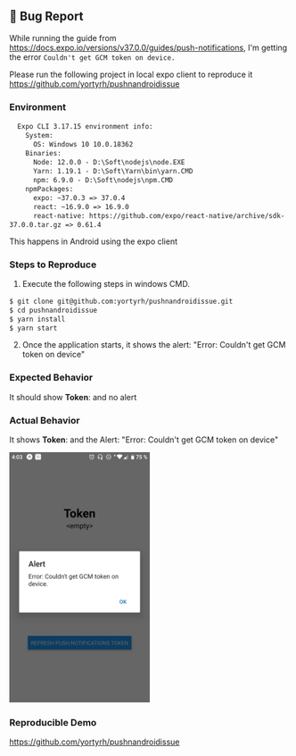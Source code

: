 ## 🐛 Bug Report
While running the guide from https://docs.expo.io/versions/v37.0.0/guides/push-notifications,
I'm getting the error `Couldn't get GCM token on device.`

Please run the following project in local expo client to reproduce it
https://github.com/yortyrh/pushnandroidissue

### Environment

```
  Expo CLI 3.17.15 environment info:
    System:
      OS: Windows 10 10.0.18362
    Binaries:
      Node: 12.0.0 - D:\Soft\nodejs\node.EXE
      Yarn: 1.19.1 - D:\Soft\Yarn\bin\yarn.CMD
      npm: 6.9.0 - D:\Soft\nodejs\npm.CMD
    npmPackages:
      expo: ~37.0.3 => 37.0.4
      react: ~16.9.0 => 16.9.0
      react-native: https://github.com/expo/react-native/archive/sdk-37.0.0.tar.gz => 0.61.4
```

This happens in Android using the expo client

### Steps to Reproduce
1) Execute the following steps in windows CMD.
```
$ git clone git@github.com:yortyrh/pushnandroidissue.git
$ cd pushnandroidissue
$ yarn install
$ yarn start
```

2) Once the application starts, it shows the alert: "Error: Couldn't get GCM token on device"

### Expected Behavior
It should show **Token**: <the push notification token> and no alert 

### Actual Behavior
It shows **Token**: <empty> and the Alert: "Error: Couldn't get GCM token on device"

<img src="/assets/push-notifications-token-issue.png" style="max-width:50%;">

### Reproducible Demo
https://github.com/yortyrh/pushnandroidissue
